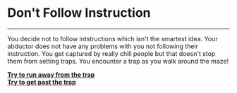 # Don't Follow Instruction

---

You decide not to follow intstructions which isn't the smartest idea. Your abductor does not have any problems with you not following their instruction. You get captured by really chill people but that doesn't stop them from setting traps. You encounter a trap as you walk around the maze!

[**Try to run away from the trap**](../scream/fall-in.md)  
[**Try to get past the trap**](../scream/caught-trap.md)


